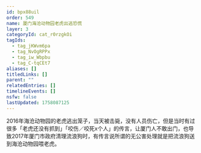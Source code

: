 ```yaml
---
id: bpx88uil
order: 549
name: 厦门海沧动物园老虎出逃恐慌
layer: 3
categoryId: cat_r0rzgkOi
tagIds:
  - tag_jKWvm6pa
  - tag_NvOgRPPx
  - tag_iw_Wbpbu
  - tag_C-tqCEt7
aliases: []
titledLinks: []
parent: ""
relatedEntries: []
timelineEvents: []
nsfw: false
lastUpdated: 1758087125
---
```


2016年海沧动物园的老虎逃出笼子，当天被击毙，没有人员伤亡，但是当时有过很多「老虎还没有抓到」「咬伤／咬死x个人」的传言，让厦门人不敢出门，也导致2017年厦门市政府清理流浪狗时，有传言说所谓的无公害处理就是把流浪狗送到海沧动物园喂老虎。